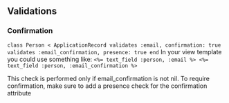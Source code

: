 ## Validations

### Confirmation
`class Person < ApplicationRecord
  validates :email, confirmation: true
  validates :email_confirmation, presence: true
end`
In your view template you could use something like:
`<%= text_field :person, :email %>
<%= text_field :person, :email_confirmation %>`

This check is performed only if email_confirmation is not nil. 
To require confirmation, make sure to add a presence check for the confirmation attribute
